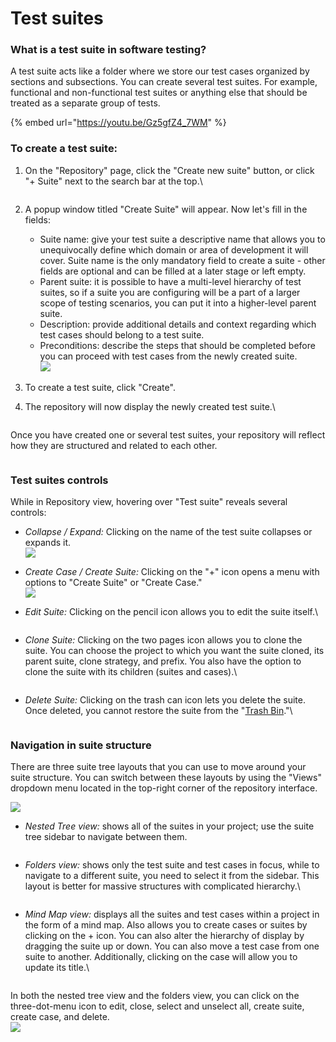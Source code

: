 # Test suites

### What is a test suite in software testing?

A test suite acts like a folder where we store our test cases organized by sections and subsections. You can create several test suites. For example, functional and non-functional test suites or anything else that should be treated as a separate group of tests.

{% embed url="https://youtu.be/Gz5gfZ4_7WM" %}

### **To create a test suite:**

1.  On the "Repository" page, click the "Create new suite" button, or click "+ Suite" next to the search bar at the top.\


    <figure><img src="https://qase.intercom-attachments-7.com/i/o/597420266/bd386696109eff5ddc570d6b/jTxtjwLUluuGX1AQ9cuK2WOzDFu8CrrP9PM3UzS-oQkOp1RYjBcmzPHHX5LVQzS-BU0K9lO6J7QxLXGvfEtnNXfnOcABRqvVNyRF2-fafAJQEha1gpWfUPGhHu8Ejx2MNki9wRPuEjWkFoldxQMivKGTz_6Wv7rPepye-px8UK9dJxuHN5FeKxnt8g" alt=""><figcaption></figcaption></figure>
2. A popup window titled "Create Suite" will appear. Now let's fill in the fields:
   * Suite name: give your test suite a descriptive name that allows you to unequivocally define which domain or area of development it will cover. Suite name is the only mandatory field to create a suite - other fields are optional and can be filled at a later stage or left empty.
   * Parent suite: it is possible to have a multi-level hierarchy of test suites, so if a suite you are configuring will be a part of a larger scope of testing scenarios, you can put it into a higher-level parent suite.
   * Description: provide additional details and context regarding which test cases should belong to a test suite.
   * Preconditions: describe the steps that should be completed before you can proceed with test cases from the newly created suite.\
     [![](https://qase.intercom-attachments-7.com/i/o/597420271/71cba06887c58ddcf4eb06c4/YSDIpfhftkdvSOpMc15\_mvfSp8iwcrry0-Ft4mJCZPiQw8Fe\_98guvwk87CSqZbcDqZN-fu1RxIcwa2N0LfwX\_QET4va08b9xpgZ8GLPnqGZebrvvAF\_VxovIgFka0\_2Lr\_pib8XSDJAZUTn4zEwNKL9xm-oSFTxSexCMRrmTpjinWhOmaKM0f\_mEg)](https://qase.intercom-attachments-7.com/i/o/597420271/71cba06887c58ddcf4eb06c4/YSDIpfhftkdvSOpMc15\_mvfSp8iwcrry0-Ft4mJCZPiQw8Fe\_98guvwk87CSqZbcDqZN-fu1RxIcwa2N0LfwX\_QET4va08b9xpgZ8GLPnqGZebrvvAF\_VxovIgFka0\_2Lr\_pib8XSDJAZUTn4zEwNKL9xm-oSFTxSexCMRrmTpjinWhOmaKM0f\_mEg)
3. To create a test suite, click "Create".
4.  The repository will now display the newly created test suite.\


    <figure><img src="https://qase.intercom-attachments-7.com/i/o/597420280/0d5db0fc0c502949be8d99eb/855c50KLt7wgszKz6U-aBZMCOFgYKXPkvK7Ss7O1j6zZnQ4yfzJrArUGAiwEdMTP_PqBL2EBZYwfpcVAs4HtqmjsN26g6Vv3HyRWLEh5eM0C-ZSepP_y-XSFG3sftObpnG2-uY8YOB7pFRa1bNKDNs-T-7zR_dMTl_QwSlm2vA2DCm3R524-yrMHIA" alt=""><figcaption></figcaption></figure>

Once you have created one or several test suites, your repository will reflect how they are structured and related to each other.

<figure><img src="https://qase.intercom-attachments-7.com/i/o/595235012/dfdcbe1044e27d478bfb5714/hlWTKJli8CYEId0spMk-3kOM6WjlE_QlH-q91yH5-ghuEdXe1H_CpWY_4EkI3BzMUvLbd-2M6uJCnIyhCb18zepblH9O2iKCaSv7Ea7CNtDhUbR5UTIWc0QiEYpUhHzucyjd6_odBrdzWCm4IFqNbNtrkDHEtEFD3C3CRhD0EqRv9exzEc_SJtZ9fw" alt=""><figcaption></figcaption></figure>

### Test suites controls

While in Repository view, hovering over "Test suite" reveals several controls:

* _Collapse / Expand:_ Clicking on the name of the test suite collapses or expands it.\
  [![](https://qase.intercom-attachments-7.com/i/o/595235018/48999971614bcb3e4aee497b/Qkeg6lDI1GaC0FSUkr50d-CVg7ZZSudfAv8mA\_bbwlZu\_Zi3EMEGnizROkjoZwWC0FQ-yyfSjNSc7h3ZVYSpVuaEnHFk9aVZrnEkUCcKfJKakcKg35qHKobfiAOsV3oA\_VIg\_TbDX\_rjQ13ydJ19VefOErpp6asXXzQuox54EX7ymjPcaCS8CCIgqw)](https://qase.intercom-attachments-7.com/i/o/595235018/48999971614bcb3e4aee497b/Qkeg6lDI1GaC0FSUkr50d-CVg7ZZSudfAv8mA\_bbwlZu\_Zi3EMEGnizROkjoZwWC0FQ-yyfSjNSc7h3ZVYSpVuaEnHFk9aVZrnEkUCcKfJKakcKg35qHKobfiAOsV3oA\_VIg\_TbDX\_rjQ13ydJ19VefOErpp6asXXzQuox54EX7ymjPcaCS8CCIgqw)
* _Create Case / Create Suite:_ Clicking on the "+" icon opens a menu with options to "Create Suite" or "Create Case."\
  [![](https://qase.intercom-attachments-7.com/i/o/595235029/2b3821b5b1154f0673c0313c/W2bBcpquadbeC9QVz2SbocViWgedHUaprvPyuqWqBiFLr0Snyus\_8bmNL\_PbI4Ew9YIUnweZzWxBONxjHgJtjbjg2ApKAZlmUQIBo2VscC6WMM0RKXj4E5A2nE5NK5LmRUvaLIUStyPYZ5ShLMhr6ElulfjDuNF4pxfu\_JM\_Tq9zqXaJ2e6m6HAiAQ)](https://qase.intercom-attachments-7.com/i/o/595235029/2b3821b5b1154f0673c0313c/W2bBcpquadbeC9QVz2SbocViWgedHUaprvPyuqWqBiFLr0Snyus\_8bmNL\_PbI4Ew9YIUnweZzWxBONxjHgJtjbjg2ApKAZlmUQIBo2VscC6WMM0RKXj4E5A2nE5NK5LmRUvaLIUStyPYZ5ShLMhr6ElulfjDuNF4pxfu\_JM\_Tq9zqXaJ2e6m6HAiAQ)
*   _Edit Suite:_ Clicking on the pencil icon allows you to edit the suite itself.\


    <figure><img src="https://qase.intercom-attachments-7.com/i/o/595235044/0869cb2ab731a54ea2ff7351/odbJo_-fTCmMzvDRrzFfzemM9kt5DzdREnA7ul_baRKdXULZCXtk1bWt0OQxydZwW2Rc0lFQeMqrXDxZiEhJiMmbb5wxVIA8YPycmx-ynIF4CPPP0p6_EuX9_TuL2kNmCNabgbKYe0zIRwDnSqj2QE5fzv60Es8zhMOrgCVIkO5LKpP9-4RoEMJ-Zg" alt=""><figcaption></figcaption></figure>
*   _Clone Suite:_ Clicking on the two pages icon allows you to clone the suite. You can choose the project to which you want the suite cloned, its parent suite, clone strategy, and prefix. You also have the option to clone the suite with its children (suites and cases).\


    <figure><img src="https://qase.intercom-attachments-7.com/i/o/595235053/7124aa2ce590b1a2cfb6f280/y9DkFx4uySrfrXYMr7kMrM3HY7H_ZONfUm3SZezZd3iZZkqQNkXo49xoxdrgWrg9h7A3FeL28Il5g8DoM2uWEhrZpUPvvhBJZhDgHh_FmA0HZ2_YiL03ydvVxdftwQ5LDmXFd65pxbQwP3aooIRQbEvm6Qa7ywOwodxJZUgthok_9NZ_znauAopJ2w" alt=""><figcaption></figcaption></figure>
*   _Delete Suite:_ Clicking on the trash can icon lets you delete the suite. Once deleted, you cannot restore the suite from the "[Trash Bin](https://docs.google.com/document/d/177K4qifjuaqi\_XumMX6ZBj81x-NE1j5U3eSY6ldOC6A/edit)."\


    <figure><img src="https://qase.intercom-attachments-7.com/i/o/595235056/3c9fe5c4ccdc87d34c4fcdd5/DZPlVG1r-6biHesAN_jcHoRbBVdxx7N5KhgxpIUS2RJF_WXw-nQp08wdsIuvsBIBx-xdjxJOcnXWe3zKodZmCPglK5utz81MKZwgiGfuKHAnWwzf5I5MYAGGLg3pZjG0b3XNVYFDOgujG7FAPVZ5jTkcFnnxzsdYs3jNR0bQA9ZkAP7FxttFgjYwHQ" alt=""><figcaption></figcaption></figure>

### Navigation in suite structure

There are three suite tree layouts that you can use to move around your suite structure. You can switch between these layouts by using the "Views" dropdown menu located in the top-right corner of the repository interface.

[![](https://qase.intercom-attachments-7.com/i/o/595235064/62ce8efcbdd9ca0fa49eebe6/cVXPaAsOTKZqMZxugJ2vRgc79PLTOCeysHkB1PFxi8QUhn-AtSCZpzf-8EjsBlKuQEE7hfbaGRrpxK1rYmmvj\_YNBG2GIkG42vkpBOnl2tvvn43PVXWkc2pZDXRcfwzVemNEPbBaEN7nlxmLU-gIt-zOjCXjvNSkX0Yvm9ursboIS4E-TJJVL0MYdQ)](https://qase.intercom-attachments-7.com/i/o/595235064/62ce8efcbdd9ca0fa49eebe6/cVXPaAsOTKZqMZxugJ2vRgc79PLTOCeysHkB1PFxi8QUhn-AtSCZpzf-8EjsBlKuQEE7hfbaGRrpxK1rYmmvj\_YNBG2GIkG42vkpBOnl2tvvn43PVXWkc2pZDXRcfwzVemNEPbBaEN7nlxmLU-gIt-zOjCXjvNSkX0Yvm9ursboIS4E-TJJVL0MYdQ)

*   _Nested Tree view:_ shows all of the suites in your project; use the suite tree sidebar to navigate between them.

    <figure><img src="https://qase.intercom-attachments-7.com/i/o/595235075/413b6869932b3428ef86eda4/l_gdYf2ltT1vpNVTegFoRvvym8zYLYttbvoO4Y_lUen-sXaA8fdgIXU7y-AnltvPLgBqGQ24wTj2BXVL2zZNf_dXK0OgPJcbgmPmpEwSETNgCa-1Hurj9mGszKbsf8xhmC8u6I_864pIt_7P6b83Pk_hob5hM1EYkd7SuMBr8ItLp2qkTnGFCky7EA" alt=""><figcaption></figcaption></figure>
*   _Folders view:_ shows only the test suite and test cases in focus, while to navigate to a different suite, you need to select it from the sidebar. This layout is better for massive structures with complicated hierarchy.\


    <figure><img src="https://qase.intercom-attachments-7.com/i/o/595235085/13879baa8e9613664749e5c9/kFLm2-AXWhTBaqbw2GJ0gGVJlAM1aP6a6Zqsa6PIk20IwfelQq6HmbR-3NlY18AVJ5yz1bwAYKWioeEVZ1IIjSR8AuxAWx4iC-gsv15t3H7HKDOTHNBULdUAllK_V9IzrdqOIOtkcDC3_Wsjs7Bt6CpoUvPHKW6s17mnW3pBSJ5cnNCQ7rbTOR_alw" alt=""><figcaption></figcaption></figure>
*   _Mind Map view:_ displays all the suites and test cases within a project in the form of a mind map. Also allows you to create cases or suites by clicking on the + icon. You can also alter the hierarchy of display by dragging the suite up or down. You can also move a test case from one suite to another. Additionally, clicking on the case will allow you to update its title.\


    <figure><img src="https://qase.intercom-attachments-7.com/i/o/595235100/ee324eaafce2aa7ca1639585/w2TVOkxkITYhXIJ23sb3_8oFxuXkRg29Fy-2WWLxXjHuBMvUmZIUyns-u9g95b_M-K0jLS8_gkbyruqCQsvgRl6cbaLaseub-BdmmQHNtheSv37kAGjCQFzHh8Pb8bVXwxdaamvWp1L1OdxBOXMgNgR8HpIVHrrdWYwAeOChQnEO98rvl7MIfTJMsg" alt=""><figcaption></figcaption></figure>

In both the nested tree view and the folders view, you can click on the three-dot-menu icon to edit, close, select and unselect all, create suite, create case, and delete.\
[![](https://qase.intercom-attachments-7.com/i/o/595235110/01261a556674548aa2f2e629/EYftJ0BAW0hwf5d-QktQqiKnIT8-B9veKSpiusN-XjmknNY7CqFCf1Vzsvtt6E6A6SqQTgZePk4ONFVdL75EoZeD\_GJ3oiunL-7xIVVVAMOCAkE9EJXj7Q4eMS8Hquj6GeVnSyGmZITZ8XDrNu5FSfRLCXIF4ZCwB7hcLP7nKWCH6LO7Jwc316bNsw)](https://qase.intercom-attachments-7.com/i/o/595235110/01261a556674548aa2f2e629/EYftJ0BAW0hwf5d-QktQqiKnIT8-B9veKSpiusN-XjmknNY7CqFCf1Vzsvtt6E6A6SqQTgZePk4ONFVdL75EoZeD\_GJ3oiunL-7xIVVVAMOCAkE9EJXj7Q4eMS8Hquj6GeVnSyGmZITZ8XDrNu5FSfRLCXIF4ZCwB7hcLP7nKWCH6LO7Jwc316bNsw)



